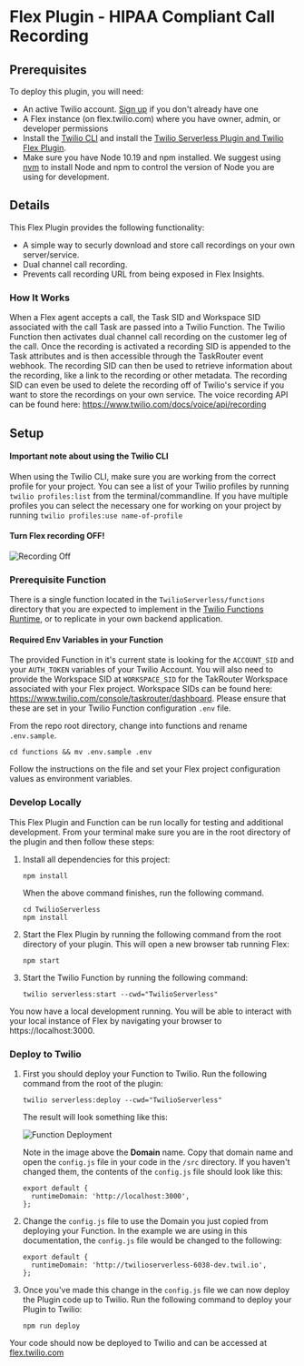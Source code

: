 # Flex Plugin - HIPAA Compliant Call Recording

## Prerequisites

To deploy this plugin, you will need:

- An active Twilio account. [Sign up](https://www.twilio.com/try-twilio) if you don't already have one
- A Flex instance (on flex.twilio.com) where you have owner, admin, or developer permissions
- Install the [Twilio CLI](https://www.twilio.com/docs/twilio-cli/quickstart#install-twilio-cli) and install the [Twilio Serverless Plugin and Twilio Flex Plugin](https://www.twilio.com/docs/twilio-cli/plugins#available-plugins).
- Make sure you have Node 10.19 and npm installed. We suggest using [nvm](https://github.com/nvm-sh/nvm) to install Node and npm to control the version of Node you are using for development.

## Details

This Flex Plugin provides the following functionality:

- A simple way to securly download and store call recordings on your own server/service.
- Dual channel call recording.
- Prevents call recording URL from being exposed in Flex Insights.

### How It Works

When a Flex agent accepts a call, the Task SID and Workspace SID associated with the call Task are passed into a Twilio Function. The Twilio Function then activates dual channel call recording on the customer leg of the call. Once the recording is activated a recording SID is appended to the Task attributes and is then accessible through the TaskRouter event webhook. The recording SID can then be used to retrieve information about the recording, like a link to the recording or other metadata. The recording SID can even be used to delete the recording off of Twilio's service if you want to store the recordings on your own service. The voice recording API can be found here: https://www.twilio.com/docs/voice/api/recording

## Setup

#### Important note about using the Twilio CLI

When using the Twilio CLI, make sure you are working from the correct profile for your project. You can see a list of your Twilio profiles by running `twilio profiles:list` from the terminal/commandline. If you have multiple profiles you can select the necessary one for working on your project by running `twilio profiles:use name-of-profile`

#### Turn Flex recording OFF!

![Recording Off](https://github.com/twilio-professional-services/plugin-hipaa-call-recording/blob/media/recordingOff.gif?raw=true)

### Prerequisite Function

There is a single function located in the `TwilioServerless/functions` directory that you are expected to implement in the [Twilio Functions Runtime](https://www.twilio.com/docs/runtime), or to replicate in your own backend application.

#### Required Env Variables in your Function

The provided Function in it's current state is looking for the `ACCOUNT_SID` and your `AUTH_TOKEN` variables of your Twilio Account. You will also need to provide the Workspace SID at `WORKSPACE_SID` for the TakRouter Workspace associated with your Flex project. Workspace SIDs can be found here: https://www.twilio.com/console/taskrouter/dashboard. Please ensure that these are set in your Twilio Function configuration `.env` file.

From the repo root directory, change into functions and rename `.env.sample`.

```
cd functions && mv .env.sample .env
```

Follow the instructions on the file and set your Flex project configuration values as environment variables.

### Develop Locally

This Flex Plugin and Function can be run locally for testing and additional development. From your terminal make sure you are in the root directory of the plugin and then follow these steps:

1. Install all dependencies for this project:

   ```
   npm install
   ```

   When the above command finishes, run the following command.

   ```
   cd TwilioServerless
   npm install
   ```

2. Start the Flex Plugin by running the following command from the root directory of your plugin. This will open a new browser tab running Flex:

   ```
   npm start
   ```

3. Start the Twilio Function by running the following command:

   ```
   twilio serverless:start --cwd="TwilioServerless"
   ```

You now have a local development running. You will be able to interact with your local instance of Flex by navigating your browser to https://localhost:3000.

### Deploy to Twilio

1. First you should deploy your Function to Twilio. Run the following command from the root of the plugin:

   ```
   twilio serverless:deploy --cwd="TwilioServerless"
   ```

   The result will look something like this:

   ![Function Deployment](https://github.com/twilio-professional-services/plugin-hipaa-call-recording/blob/media/deploy%20Function.png?raw=true)

   Note in the image above the **Domain** name. Copy that domain name and open the `config.js` file in your code in the `/src` directory. If you haven't changed them, the contents of the `config.js` file should look like this:

   ```
   export default {
     runtimeDomain: 'http://localhost:3000',
   };
   ```

2. Change the `config.js` file to use the Domain you just copied from deploying your Function. In the example we are using in this documentation, the `config.js` file would be changed to the following:

   ```
   export default {
     runtimeDomain: 'http://twilioserverless-6038-dev.twil.io',
   };
   ```

3. Once you've made this change in the `config.js` file we can now deploy the Plugin code up to Twilio. Run the following command to deploy your Plugin to Twilio:

   ```
   npm run deploy
   ```

Your code should now be deployed to Twilio and can be accessed at [flex.twilio.com](https://flex.twilio.com)
